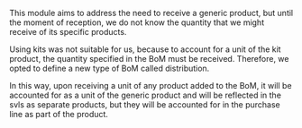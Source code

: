 This module aims to address the need to receive a generic product, but
until the moment of reception, we do not know the quantity that we might
receive of its specific products.

Using kits was not suitable for us, because to account for a unit of the
kit product, the quantity specified in the BoM must be received.
Therefore, we opted to define a new type of BoM called distribution.

In this way, upon receiving a unit of any product added to the BoM, it
will be accounted for as a unit of the generic product and will be
reflected in the svls as separate products, but they will be accounted
for in the purchase line as part of the product.
